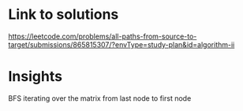 # Link to solutions
https://leetcode.com/problems/all-paths-from-source-to-target/submissions/865815307/?envType=study-plan&id=algorithm-ii

# Insights
BFS iterating over the matrix from last node to first node